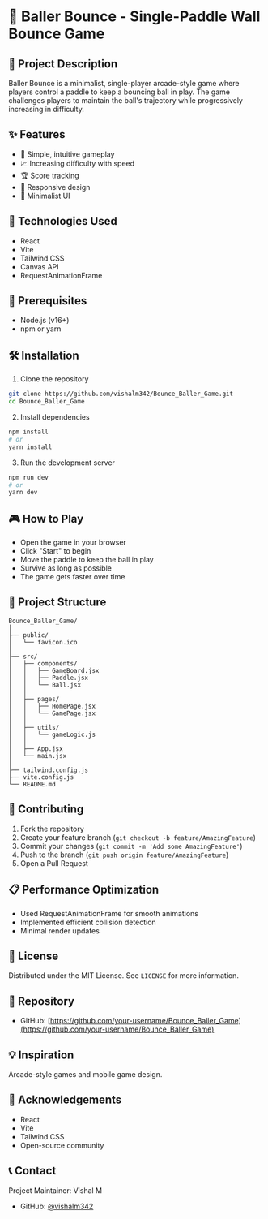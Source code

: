 # 🏓 Baller Bounce - Single-Paddle Wall Bounce Game

## 📝 Project Description
Baller Bounce is a minimalist, single-player arcade-style game where players control a paddle to keep a bouncing ball in play. The game challenges players to maintain the ball's trajectory while progressively increasing in difficulty.

## ✨ Features
- 🎯 Simple, intuitive gameplay
- 📈 Increasing difficulty with speed
- 🏆 Score tracking
- 📱 Responsive design
- 🎨 Minimalist UI

## 🚀 Technologies Used
- React
- Vite
- Tailwind CSS
- Canvas API
- RequestAnimationFrame

## 🔧 Prerequisites
- Node.js (v16+)
- npm or yarn

## 🛠️ Installation
1. Clone the repository
```bash
git clone https://github.com/vishalm342/Bounce_Baller_Game.git
cd Bounce_Baller_Game
```

2. Install dependencies
```bash
npm install
# or
yarn install
```

3. Run the development server
```bash
npm run dev
# or
yarn dev
```

## 🎮 How to Play
- Open the game in your browser
- Click "Start" to begin
- Move the paddle to keep the ball in play
- Survive as long as possible
- The game gets faster over time

## 📂 Project Structure
```
Bounce_Baller_Game/
│
├── public/
│   └── favicon.ico
│
├── src/
│   ├── components/
│   │   ├── GameBoard.jsx
│   │   ├── Paddle.jsx
│   │   └── Ball.jsx
│   │
│   ├── pages/
│   │   ├── HomePage.jsx
│   │   └── GamePage.jsx
│   │
│   ├── utils/
│   │   └── gameLogic.js
│   │
│   ├── App.jsx
│   └── main.jsx
│
├── tailwind.config.js
├── vite.config.js
└── README.md
```

## 🤝 Contributing
1. Fork the repository
2. Create your feature branch (`git checkout -b feature/AmazingFeature`)
3. Commit your changes (`git commit -m 'Add some AmazingFeature'`)
4. Push to the branch (`git push origin feature/AmazingFeature`)
5. Open a Pull Request

## 📋 Performance Optimization
- Used RequestAnimationFrame for smooth animations
- Implemented efficient collision detection
- Minimal render updates

## 📜 License
Distributed under the MIT License. See `LICENSE` for more information.

## 🔗 Repository
- GitHub: [https://github.com/your-username/Bounce_Baller_Game](https://github.com/your-username/Bounce_Baller_Game)

## 💡 Inspiration
Arcade-style games and mobile game design.

## 🙏 Acknowledgements
- React
- Vite
- Tailwind CSS
- Open-source community

## 📞 Contact
Project Maintainer: Vishal M
- GitHub: [@vishalm342](https://github.com/vishalm342)
